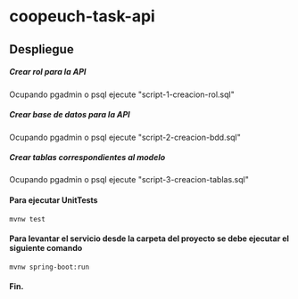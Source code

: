 # coopeuch-task-api

## Despliegue

##### Crear rol para la API
Ocupando pgadmin o psql ejecute "script-1-creacion-rol.sql"

##### Crear base de datos para la API
Ocupando pgadmin o psql ejecute "script-2-creacion-bdd.sql"

##### Crear tablas correspondientes al modelo
Ocupando pgadmin o psql ejecute "script-3-creacion-tablas.sql"

#### Para ejecutar UnitTests
    mvnw test

#### Para levantar el servicio desde la carpeta del proyecto se debe ejecutar el siguiente comando 
    mvnw spring-boot:run

#### Fin.
